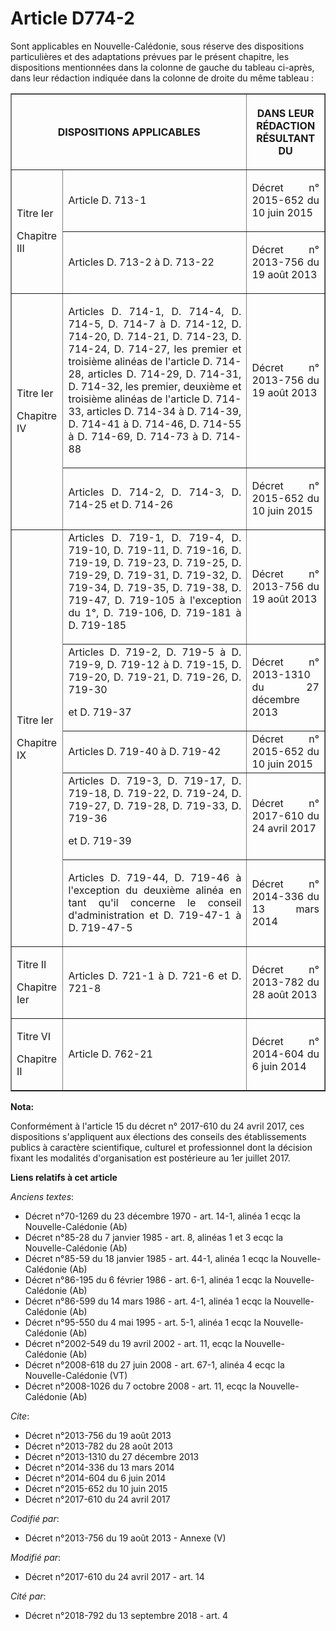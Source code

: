 # Article D774-2

Sont applicables en Nouvelle-Calédonie, sous réserve des dispositions particulières et des adaptations prévues par le présent
chapitre, les dispositions mentionnées dans la colonne de gauche du tableau ci-après, dans leur rédaction indiquée dans la
colonne de droite du même tableau :

<table border="1">
  <tbody>
    <tr>
      <th colspan="2">

DISPOSITIONS APPLICABLES</th>
      <th>

DANS LEUR RÉDACTION RÉSULTANT DU</th>
    </tr>
    <tr>
      <td align="justify" rowspan="2">

Titre Ier

Chapitre III</td>
      <td align="justify">

Article D. 713-1</td>
      <td align="justify">

Décret n° 2015-652 du 10 juin 2015</td>
    </tr>
    <tr>
      <td align="justify">

Articles D. 713-2 à D. 713-22</td>
      <td align="justify">

Décret n° 2013-756 du 19 août 2013</td>
    </tr>
    <tr>
      <td rowspan="2" align="justify">

Titre Ier

Chapitre IV</td>
      <td align="justify">

Articles D. 714-1, D. 714-4, D. 714-5, D. 714-7 à D. 714-12, D. 714-20, D. 714-21, D. 714-23, D. 714-24, D. 714-27, les
premier et troisième alinéas de l'article D. 714-28, articles D. 714-29, D. 714-31, D. 714-32, les premier, deuxième et
troisième alinéas de l'article D. 714-33, articles D. 714-34 à D. 714-39, D. 714-41 à D. 714-46, D. 714-55 à D. 714-69, D.
714-73 à D. 714-88</td>
      <td align="justify">

Décret n° 2013-756 du 19 août 2013</td>
    </tr>
    <tr>
      <td align="justify">

Articles D. 714-2, D. 714-3, D. 714-25 et D. 714-26</td>
      <td align="justify">

Décret n° 2015-652 du 10 juin 2015</td>
    </tr>
    <tr>
      <td rowspan="5" align="justify">

Titre Ier

Chapitre IX</td>
      <td align="justify">Articles D. 719-1, D. 719-4, D. 719-10, D. 719-11, D. 719-16, D. 719-19, D. 719-23, D. 719-25, D.
719-29, D. 719-31, D. 719-32, D. 719-34, D. 719-35, D. 719-38, D. 719-47, D. 719-105 à l'exception du 1°, D. 719-106, D.
719-181 à D. 719-185

</td>
      <td align="justify"> Décret n° 2013-756 du 19 août 2013 

</td>
    </tr>
    <tr>
      <td align="justify">Articles D. 719-2, D. 719-5 à D. 719-9, D. 719-12 à D. 719-15, D. 719-20, D. 719-21, D. 719-26, D.
719-30

et D. 719-37</td>
      <td align="justify"> Décret n° 2013-1310 du 27 décembre 2013 </td>
    </tr>
    <tr>
      <td align="justify">Articles D. 719-40 à D. 719-42</td>
      <td align="justify"> Décret n° 2015-652 du 10 juin 2015 </td>
    </tr>
    <tr>
      <td align="justify">Articles D. 719-3, D. 719-17, D. 719-18, D. 719-22, D. 719-24, D. 719-27, D. 719-28, D. 719-33, D.
719-36

et D. 719-39

</td>
      <td align="justify">

Décret n° 2017-610 du 24 avril 2017</td>
    </tr>
    <tr>
      <td align="justify">

Articles D. 719-44, D. 719-46 à l'exception du deuxième alinéa en tant qu'il concerne le conseil d'administration et D.
719-47-1 à D. 719-47-5</td>
      <td align="justify">

Décret n° 2014-336 du 13 mars 2014</td>
    </tr>
    <tr>
      <td align="justify">

Titre II

Chapitre Ier</td>
      <td align="justify">

Articles D. 721-1 à D. 721-6 et D. 721-8</td>
      <td align="justify">

Décret n° 2013-782 du 28 août 2013</td>
    </tr>
    <tr>
      <td align="justify">

Titre VI

Chapitre II</td>
      <td align="justify">

Article D. 762-21</td>
      <td align="justify">

Décret n° 2014-604 du 6 juin 2014</td>
    </tr>
  </tbody>
</table>

**Nota:**

Conformément à l'article 15 du décret n° 2017-610 du 24 avril 2017, ces dispositions s'appliquent aux élections des conseils
des établissements publics à caractère scientifique, culturel et professionnel dont la décision fixant les modalités
d'organisation est postérieure au 1er juillet 2017.

**Liens relatifs à cet article**

_Anciens textes_:

  - Décret n°70-1269 du 23 décembre 1970 - art. 14-1, alinéa 1 ecqc la Nouvelle-Calédonie (Ab)
  - Décret n°85-28 du 7 janvier 1985 - art. 8, alinéas 1 et 3 ecqc la Nouvelle-Calédonie (Ab)
  - Décret n°85-59 du 18 janvier 1985 - art. 44-1, alinéa 1 ecqc la Nouvelle-Calédonie (Ab)
  - Décret n°86-195 du 6 février 1986 - art. 6-1, alinéa 1 ecqc la Nouvelle-Calédonie (Ab)
  - Décret n°86-599 du 14 mars 1986 - art. 4-1, alinéa 1 ecqc la Nouvelle-Calédonie (Ab)
  - Décret n°95-550 du 4 mai 1995 - art. 5-1, alinéa 1 ecqc la Nouvelle-Calédonie (Ab)
  - Décret n°2002-549 du 19 avril 2002 - art. 11, ecqc la Nouvelle-Calédonie (Ab)
  - Décret n°2008-618 du 27 juin 2008 - art. 67-1, alinéa 4 ecqc la Nouvelle-Calédonie (VT)
  - Décret n°2008-1026 du 7 octobre 2008 - art. 11, ecqc la Nouvelle-Calédonie (Ab)

_Cite_:

  - Décret n°2013-756 du 19 août 2013
  - Décret n°2013-782 du 28 août 2013
  - Décret n°2013-1310 du 27 décembre 2013
  - Décret n°2014-336 du 13 mars 2014
  - Décret n°2014-604 du 6 juin 2014
  - Décret n°2015-652 du 10 juin 2015
  - Décret n°2017-610 du 24 avril 2017

_Codifié par_:

  - Décret n°2013-756 du 19 août 2013 -  Annexe (V)

_Modifié par_:

  - Décret n°2017-610 du 24 avril 2017 - art. 14

_Cité par_:

  - Décret n°2018-792 du 13 septembre 2018 - art. 4
